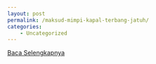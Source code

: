 ```yaml
---
layout: post
permalink: /maksud-mimpi-kapal-terbang-jatuh/
categories:
    - Uncategorized
---
```


[Baca Selengkapnya](/10)